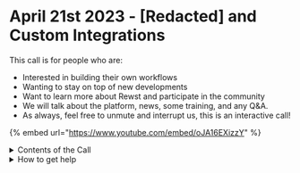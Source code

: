 # April 21st 2023 - \[Redacted] and Custom Integrations

This call is for people who are:

* Interested in building their own workflows
* Wanting to stay on top of new developments
* Want to learn more about Rewst and participate in the community
* We will talk about the platform, news, some training, and any Q\&A.
* As always, feel free to unmute and interrupt us, this is an interactive call!

{% embed url="https://www.youtube.com/embed/oJA16EXizzY" %}

<details>

<summary>Contents of the Call</summary>

In this call, we covered the following:

* Nick covers the ability to filter out and redact task inputs and outputs from results
* Brandon announces the initiative to turn our current Rewst Foundations courses into a self-serve path on rewst.help. 102 \~ 104 are now available on YouTube, rewst.help, and Live at calendly.com/cluck-u
* Product Manager, Danial-the-great, gives an update on Organization Tags
* Tim talks about building Custom integrations with the Generic API actions
* Phillip shows off using Webhook responses to get data back from Rewst
* Tim comes in again to talk about Integration Overrides ​

</details>

<details>

<summary>How to get help</summary>

Resources:

* Getting Started: [https://docs.rewst.help/cluck-university/getting-started](https://docs.rewst.help/cluck-university/getting-started)
* Rewst Foundations Training: [https://docs.rewst.help/cluck-university/rewst-foundations-10x](https://docs.rewst.help/cluck-university/rewst-foundations-10x)
* Chat (Discord): [https://discord.gg/rewst](https://discord.gg/rewst)
  * Private #\{{ msp \}} channel
  * \#the-kewp
* Email to create Tickets: [the\_roc@rewst.io](mailto:the\_roc@rewst.io)

Cluck U Sign-ups:

* All 100 Series Courses are now available: [https://calendly.com/cluck-u/](https://calendly.com/cluck-u/)

Feature + Integration Requests: [https://rewst.canny.io](https://rewst.canny.io)

</details>
